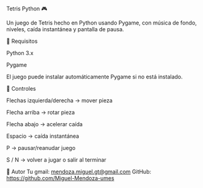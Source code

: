 Tetris Python 🎮

Un juego de Tetris hecho en Python usando Pygame, con música de fondo, niveles, caída instantánea y pantalla de pausa.

🔹 Requisitos

Python 3.x

Pygame

El juego puede instalar automáticamente Pygame si no está instalado.

🔹 Controles

Flechas izquierda/derecha → mover pieza

Flecha arriba → rotar pieza

Flecha abajo → acelerar caída

Espacio → caída instantánea

P → pausar/reanudar juego

S / N → volver a jugar o salir al terminar

🔹 Autor
Tu gmail: mendoza.miguel.gt@gmail.com
GitHub: https://github.com/Miguel-Mendoza-umes
